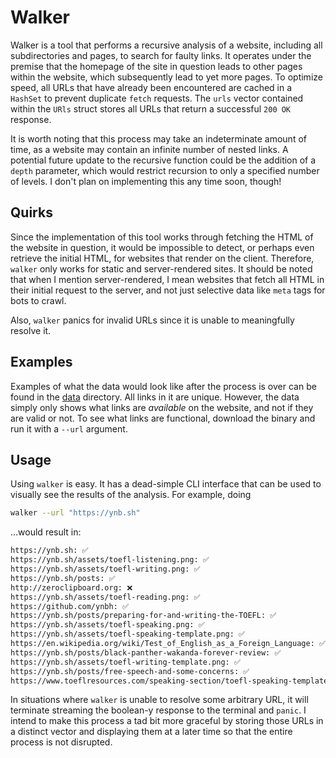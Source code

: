 # Walker

Walker is a tool that performs a recursive analysis of a website, including all subdirectories and pages, to search for faulty links. It operates under the premise that the homepage of the site in question leads to other pages within the website, which subsequently lead to yet more pages. To optimize speed, all URLs that have already been encountered are cached in a `HashSet` to prevent duplicate `fetch` requests. The `urls` vector contained within the `URls` struct stores all URLs that return a successful `200 OK` response. 

It is worth noting that this process may take an indeterminate amount of time, as a website may contain an infinite number of nested links. A potential future update to the recursive function could be the addition of a `depth` parameter, which would restrict recursion to only a specified number of levels. I don't plan on implementing this any time soon, though!

## Quirks

Since the implementation of this tool works through fetching the HTML of the website in question, it would be impossible to detect, or perhaps even retrieve the initial HTML, for websites that render on the client. Therefore, `walker` only works for static and server-rendered sites. It should be noted that when I mention server-rendered, I mean websites that fetch all HTML in their initial request to the server, and not just selective data like `meta` tags for bots to crawl.

Also, `walker` panics for invalid URLs since it is unable to meaningfully resolve it.

## Examples

Examples of what the data would look like after the process is over can be found in the [data](/data/) directory. All links in it are unique. However, the data simply only shows what links are _available_ on the website, and not if they are valid or not. To see what links are functional, download the binary and run it with a `--url` argument.

## Usage

Using `walker` is easy. It has a dead-simple CLI interface that can be used to visually see the results of the analysis. For example, doing

```bash
walker --url "https://ynb.sh"
```
...would result in:

```bash
https://ynb.sh: ✅
https://ynb.sh/assets/toefl-listening.png: ✅
https://ynb.sh/assets/toefl-writing.png: ✅
https://ynb.sh/posts: ✅
http://zeroclipboard.org: ❌
https://ynb.sh/assets/toefl-reading.png: ✅
https://github.com/ynbh: ✅
https://ynb.sh/posts/preparing-for-and-writing-the-TOEFL: ✅
https://ynb.sh/assets/toefl-speaking.png: ✅
https://ynb.sh/assets/toefl-speaking-template.png: ✅
https://en.wikipedia.org/wiki/Test_of_English_as_a_Foreign_Language: ✅
https://ynb.sh/posts/black-panther-wakanda-forever-review: ✅
https://ynb.sh/assets/toefl-writing-template.png: ✅
https://ynb.sh/posts/free-speech-and-some-concerns: ✅
https://www.toeflresources.com/speaking-section/toefl-speaking-templates: ✅
```
In situations where `walker` is unable to resolve some arbitrary URL, it will terminate streaming the boolean-y response to the terminal and `panic`. I intend to make this process a tad bit more graceful by storing those URLs in a distinct vector and displaying them at a later time so that the entire process is not disrupted.